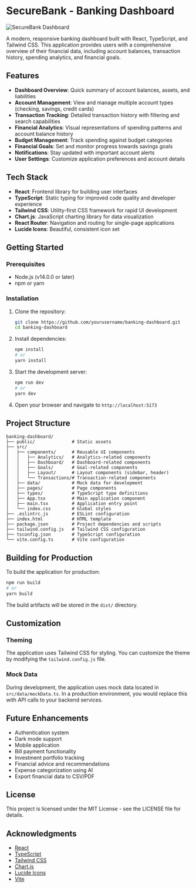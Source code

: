 # SecureBank - Banking Dashboard

![SecureBank Dashboard](https://images.unsplash.com/photo-1563986768609-322da13575f3?ixlib=rb-1.2.1&auto=format&fit=crop&w=1200&h=400&q=80)

A modern, responsive banking dashboard built with React, TypeScript, and Tailwind CSS. This application provides users with a comprehensive overview of their financial data, including account balances, transaction history, spending analytics, and financial goals.

## Features

- **Dashboard Overview**: Quick summary of account balances, assets, and liabilities
- **Account Management**: View and manage multiple account types (checking, savings, credit cards)
- **Transaction Tracking**: Detailed transaction history with filtering and search capabilities
- **Financial Analytics**: Visual representations of spending patterns and account balance history
- **Budget Management**: Track spending against budget categories
- **Financial Goals**: Set and monitor progress towards savings goals
- **Notifications**: Stay updated with important account alerts
- **User Settings**: Customize application preferences and account details

## Tech Stack

- **React**: Frontend library for building user interfaces
- **TypeScript**: Static typing for improved code quality and developer experience
- **Tailwind CSS**: Utility-first CSS framework for rapid UI development
- **Chart.js**: JavaScript charting library for data visualization
- **React Router**: Navigation and routing for single-page applications
- **Lucide Icons**: Beautiful, consistent icon set

## Getting Started

### Prerequisites

- Node.js (v14.0.0 or later)
- npm or yarn

### Installation

1. Clone the repository:
   ```bash
   git clone https://github.com/yourusername/banking-dashboard.git
   cd banking-dashboard
   ```

2. Install dependencies:
   ```bash
   npm install
   # or
   yarn install
   ```

3. Start the development server:
   ```bash
   npm run dev
   # or
   yarn dev
   ```

4. Open your browser and navigate to `http://localhost:5173`

## Project Structure

```
banking-dashboard/
├── public/              # Static assets
├── src/
│   ├── components/      # Reusable UI components
│   │   ├── Analytics/   # Analytics-related components
│   │   ├── Dashboard/   # Dashboard-related components
│   │   ├── Goals/       # Goal-related components
│   │   ├── Layout/      # Layout components (sidebar, header)
│   │   └── Transactions/# Transaction-related components
│   ├── data/            # Mock data for development
│   ├── pages/           # Page components
│   ├── types/           # TypeScript type definitions
│   ├── App.tsx          # Main application component
│   ├── main.tsx         # Application entry point
│   └── index.css        # Global styles
├── .eslintrc.js         # ESLint configuration
├── index.html           # HTML template
├── package.json         # Project dependencies and scripts
├── tailwind.config.js   # Tailwind CSS configuration
├── tsconfig.json        # TypeScript configuration
└── vite.config.ts       # Vite configuration
```

## Building for Production

To build the application for production:

```bash
npm run build
# or
yarn build
```

The build artifacts will be stored in the `dist/` directory.

## Customization

### Theming

The application uses Tailwind CSS for styling. You can customize the theme by modifying the `tailwind.config.js` file.

### Mock Data

During development, the application uses mock data located in `src/data/mockData.ts`. In a production environment, you would replace this with API calls to your backend services.

## Future Enhancements

- Authentication system
- Dark mode support
- Mobile application
- Bill payment functionality
- Investment portfolio tracking
- Financial advice and recommendations
- Expense categorization using AI
- Export financial data to CSV/PDF

## License

This project is licensed under the MIT License - see the LICENSE file for details.

## Acknowledgments

- [React](https://reactjs.org/)
- [TypeScript](https://www.typescriptlang.org/)
- [Tailwind CSS](https://tailwindcss.com/)
- [Chart.js](https://www.chartjs.org/)
- [Lucide Icons](https://lucide.dev/)
- [Vite](https://vitejs.dev/)
